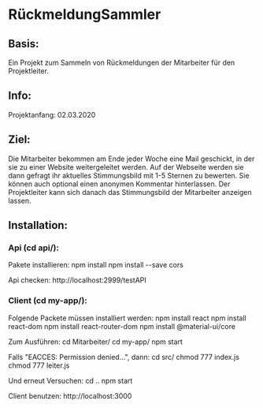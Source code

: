 # RückmeldungSammler
## Basis:
Ein Projekt zum Sammeln von Rückmeldungen der Mitarbeiter für den Projektleiter.

## Info: 
Projektanfang: 02.03.2020

## Ziel: 
Die Mitarbeiter bekommen am Ende jeder Woche eine Mail geschickt, in der sie zu einer Website weitergeleitet werden.
Auf der Webseite werden sie dann gefragt ihr aktuelles Stimmungsbild mit 1-5 Sternen zu bewerten. Sie können auch optional einen anonymen Kommentar hinterlassen.
Der Projektleiter kann sich danach das Stimmungsbild der Mitarbeiter anzeigen lassen.

## Installation:
### Api (cd api/):
Pakete installieren:
	npm install
	npm install --save cors

Api checken:
http://localhost:2999/testAPI

### Client (cd my-app/):
Folgende Packete müssen installiert werden:
	npm install react
	npm install react-dom
	npm install react-router-dom
	npm install @material-ui/core

Zum Ausführen:
	cd Mitarbeiter/
	cd my-app/
	npm start

Falls "EACCES: Permission denied...", dann:
	cd src/
	chmod 777 index.js
	chmod 777 leiter.js

Und erneut Versuchen:
	cd ..
	npm start

Client benutzen:
http://localhost:3000